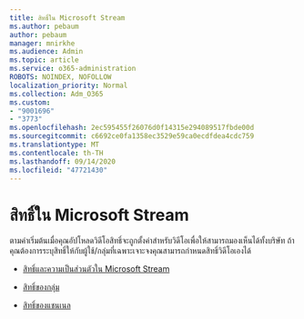 ```yaml
---
title: สิทธิ์ใน Microsoft Stream
ms.author: pebaum
author: pebaum
manager: mnirkhe
ms.audience: Admin
ms.topic: article
ms.service: o365-administration
ROBOTS: NOINDEX, NOFOLLOW
localization_priority: Normal
ms.collection: Adm_O365
ms.custom:
- "9001696"
- "3773"
ms.openlocfilehash: 2ec595455f26076d0f14315e294089517fbde00d
ms.sourcegitcommit: c6692ce0fa1358ec3529e59ca0ecdfdea4cdc759
ms.translationtype: MT
ms.contentlocale: th-TH
ms.lasthandoff: 09/14/2020
ms.locfileid: "47721430"
---
```

# <a name="permissions-in-microsoft-stream"></a>สิทธิ์ใน Microsoft Stream

ตามค่าเริ่มต้นเมื่อคุณอัปโหลดวิดีโอสิทธิ์จะถูกตั้งค่าสำหรับวิดีโอเพื่อให้สามารถมองเห็นได้ทั้งบริษัท ถ้าคุณต้องการระบุสิทธิ์ให้กับผู้ใช้/กลุ่มที่เฉพาะเจาะจงคุณสามารถกำหนดสิทธิ์วิดีโอเองได้

- [สิทธิ์และความเป็นส่วนตัวใน Microsoft Stream](https://docs.microsoft.com/stream/portal-permissions)

- [สิทธิ์ของกลุ่ม](https://docs.microsoft.com/stream/portal-permissions#group-permissions)

- [สิทธิ์ของแชนเนล](https://docs.microsoft.com/stream/portal-permissions#channel-permissions)